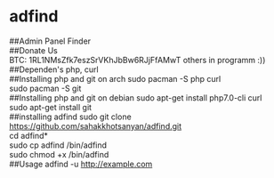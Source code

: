 # adfind
##Admin Panel Finder<br />
##Donate Us<br>
BTC: 1RL1NMsZfk7eszSrVKhJbBw6RJjFfAMwT
others in programm :))
##Dependen's php, curl <br />
##Installing php and git on arch
sudo pacman -S php curl <br />
sudo pacman -S git<br />
##Installing php and git on debian
sudo apt-get install php7.0-cli curl<br />
sudo apt-get install git<br />
##installing adfind
sudo git clone https://github.com/sahakkhotsanyan/adfind.git<br />
cd adfind*<br />
sudo cp adfind /bin/adfind<br />
sudo chmod +x /bin/adfind<br />
##Usage
adfind -u http://example.com<br />

